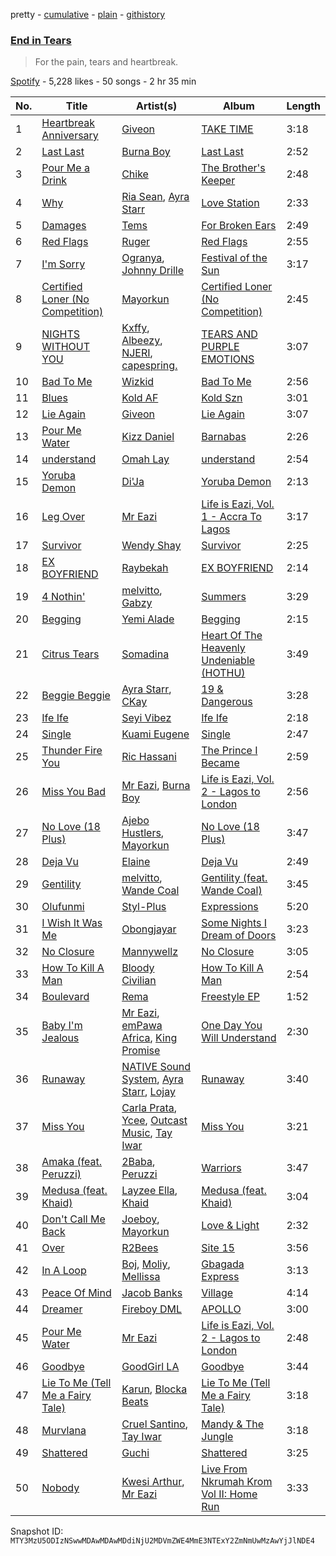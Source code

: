 pretty - [cumulative](/playlists/cumulative/37i9dQZF1DX16fznubzL23.md) - [plain](/playlists/plain/37i9dQZF1DX16fznubzL23) - [githistory](https://github.githistory.xyz/mackorone/spotify-playlist-archive/blob/main/playlists/plain/37i9dQZF1DX16fznubzL23)

### [End in Tears ](https://open.spotify.com/playlist/37i9dQZF1DX16fznubzL23)

> For the pain, tears and heartbreak.

[Spotify](https://open.spotify.com/user/spotify) - 5,228 likes - 50 songs - 2 hr 35 min

| No. | Title | Artist(s) | Album | Length |
|---|---|---|---|---|
| 1 | [Heartbreak Anniversary](https://open.spotify.com/track/3FAJ6O0NOHQV8Mc5Ri6ENp) | [Giveon](https://open.spotify.com/artist/4fxd5Ee7UefO4CUXgwJ7IP) | [TAKE TIME](https://open.spotify.com/album/1zHR48K6XtWYm6bhrw4J6C) | 3:18 |
| 2 | [Last Last](https://open.spotify.com/track/2PDgArI0p7UkeYgXWuqpmh) | [Burna Boy](https://open.spotify.com/artist/3wcj11K77LjEY1PkEazffa) | [Last Last](https://open.spotify.com/album/6aWJgsbvVPQR2HgPztf4qe) | 2:52 |
| 3 | [Pour Me a Drink](https://open.spotify.com/track/1ebcm76NK3TarOZBvBRz3P) | [Chike](https://open.spotify.com/artist/6zK1M4TcabpLQMNmmG2P0Q) | [The Brother's Keeper](https://open.spotify.com/album/0g7K5tuXiGzf5K6umuzCRX) | 2:48 |
| 4 | [Why](https://open.spotify.com/track/5RQqckPXO7WHwKN3I2tYla) | [Ria Sean](https://open.spotify.com/artist/41fhfR098MSw8CTCFcr1od), [Ayra Starr](https://open.spotify.com/artist/3ZpEKRjHaHANcpk10u6Ntq) | [Love Station](https://open.spotify.com/album/1fOg8C9IgkSOjJgLq7SGn9) | 2:33 |
| 5 | [Damages](https://open.spotify.com/track/3Xfwu3xtPqmJ4nM4jpBm8O) | [Tems](https://open.spotify.com/artist/687cZJR45JO7jhk1LHIbgq) | [For Broken Ears](https://open.spotify.com/album/2sU8ByeYc5BOBFNDr58CGV) | 2:49 |
| 6 | [Red Flags](https://open.spotify.com/track/3DfHEgzFDF893oP7lZTGbb) | [Ruger](https://open.spotify.com/artist/0a1SidMjD8D6EHvJph4n2H) | [Red Flags](https://open.spotify.com/album/2GcVQ3E89aRrJgdRoe3IVz) | 2:55 |
| 7 | [I'm Sorry](https://open.spotify.com/track/3wFPcby1G24MrJdfY18rqi) | [Ogranya](https://open.spotify.com/artist/2Y4GWlZVnj2QoLJb5r85of), [Johnny Drille](https://open.spotify.com/artist/4f8vvLN5Rt3WszqOqVR9e9) | [Festival of the Sun](https://open.spotify.com/album/4KBAvXtsBubhWTTdKy9lfD) | 3:17 |
| 8 | [Certified Loner \(No Competition\)](https://open.spotify.com/track/6NKuW3yaNXtloGw1RB8WUi) | [Mayorkun](https://open.spotify.com/artist/3DNCUaKdMZcMVJIS7yTskd) | [Certified Loner \(No Competition\)](https://open.spotify.com/album/09GvRfHYMZQKWza03GYJxz) | 2:45 |
| 9 | [NIGHTS WITHOUT YOU](https://open.spotify.com/track/3qQT9PyPFmLN1RjZ3GOabf) | [Kxffy](https://open.spotify.com/artist/25ri60pzSMYa2YOUZlumhB), [Albeezy](https://open.spotify.com/artist/6rGR0F8POeXk3rnuEKfa4L), [NJERI](https://open.spotify.com/artist/4fhFubSE551gSrnSWwAgaR), [capespring.](https://open.spotify.com/artist/2VF53usTu5Chbp1fmxjUeS) | [TEARS AND PURPLE EMOTIONS](https://open.spotify.com/album/5gtq2kLk7zAOBdtpufuMXz) | 3:07 |
| 10 | [Bad To Me](https://open.spotify.com/track/2pUlBBWq8R10ylbBvZJV9j) | [Wizkid](https://open.spotify.com/artist/3tVQdUvClmAT7URs9V3rsp) | [Bad To Me](https://open.spotify.com/album/15hz0gTEdD5H9taOgDdrfJ) | 2:56 |
| 11 | [Blues](https://open.spotify.com/track/6uoyzoymKumUx2oQwHvVd6) | [Kold AF](https://open.spotify.com/artist/30nT1GUVxPdjDFnXpP1wh8) | [Kold Szn](https://open.spotify.com/album/5wpQuIHSrmQR5OkFSuDf9D) | 3:01 |
| 12 | [Lie Again](https://open.spotify.com/track/6LL5S3DGrUJ6cZRuDefguP) | [Giveon](https://open.spotify.com/artist/4fxd5Ee7UefO4CUXgwJ7IP) | [Lie Again](https://open.spotify.com/album/11q4Tt1RzwrFzF2Vddc2yO) | 3:07 |
| 13 | [Pour Me Water](https://open.spotify.com/track/1DrfpnLvbwndPScRLwbUE0) | [Kizz Daniel](https://open.spotify.com/artist/1X6cBGnXpEpN7CmflLKmLV) | [Barnabas](https://open.spotify.com/album/0uk18xBtNopYpvMT1t7BCU) | 2:26 |
| 14 | [understand](https://open.spotify.com/track/6teW0qt23aGnWhC0rSvtoz) | [Omah Lay](https://open.spotify.com/artist/5yOvAmpIR7hVxiS6Ls5DPO) | [understand](https://open.spotify.com/album/3gPckvEZDTVrXGXYMIh9VK) | 2:54 |
| 15 | [Yoruba Demon](https://open.spotify.com/track/24XUKCOaMqHJbVm350wGDD) | [Di'Ja](https://open.spotify.com/artist/6NPhzQsQKDigbNjJInGdCd) | [Yoruba Demon](https://open.spotify.com/album/4hJAQ68RUNCu6pb3mrWYc0) | 2:13 |
| 16 | [Leg Over](https://open.spotify.com/track/51psaXOJAkOUdRQrp2Wjsa) | [Mr Eazi](https://open.spotify.com/artist/4TAoP0f9OuWZUesao43xUW) | [Life is Eazi, Vol\. 1 \- Accra To Lagos](https://open.spotify.com/album/0lkYUVhHWfdCp3vBgqitfU) | 3:17 |
| 17 | [Survivor](https://open.spotify.com/track/2FUyod5LVoX1JcgesHVfKk) | [Wendy Shay](https://open.spotify.com/artist/5yrRN6GxtTSHbcw7qxPg4S) | [Survivor](https://open.spotify.com/album/4dhy5PaAbgs0hloWYFWkmO) | 2:25 |
| 18 | [EX BOYFRIEND](https://open.spotify.com/track/3pcITc6cPAvj5JtOnXiB1X) | [Raybekah](https://open.spotify.com/artist/0SwPkNmxB2YGHWVJMI8kpW) | [EX BOYFRIEND](https://open.spotify.com/album/1OVZQ2AGHb6fQM0CFAviQq) | 2:14 |
| 19 | [4 Nothin'](https://open.spotify.com/track/2z3aAvPD98LnO2etDd5g12) | [melvitto](https://open.spotify.com/artist/4Xj0nxVO4r7PLEaw7LRiBa), [Gabzy](https://open.spotify.com/artist/2sEUjEtnqBphiYquoNfV62) | [Summers](https://open.spotify.com/album/4Lg9SI9ZEG7qDH1oPxJxVb) | 3:29 |
| 20 | [Begging](https://open.spotify.com/track/771tThfRECkaHjTKb6clZx) | [Yemi Alade](https://open.spotify.com/artist/7fKO99ryLDo8VocdtVvwZW) | [Begging](https://open.spotify.com/album/2YnH0BZHt58uxsgnnNeeYH) | 2:15 |
| 21 | [Citrus Tears](https://open.spotify.com/track/5T17angrfy3Gdmh4Y3aeQR) | [Somadina](https://open.spotify.com/artist/4C9EX8d2FnWMV2yQZqeG8U) | [Heart Of The Heavenly Undeniable \(HOTHU\)](https://open.spotify.com/album/198JrQy13MkMT65kWGoo59) | 3:49 |
| 22 | [Beggie Beggie](https://open.spotify.com/track/6zublRIkZocboXucqc8hgB) | [Ayra Starr](https://open.spotify.com/artist/3ZpEKRjHaHANcpk10u6Ntq), [CKay](https://open.spotify.com/artist/048LktY5zMnakWq7PTtFrz) | [19 & Dangerous](https://open.spotify.com/album/0AjdvP8p42lwSzmN0PpwJv) | 3:28 |
| 23 | [Ife Ife](https://open.spotify.com/track/3716u4GLH9a7HqmwCWLrC9) | [Seyi Vibez](https://open.spotify.com/artist/4zmZ8lVLzGc84S4v2B1rLx) | [Ife Ife](https://open.spotify.com/album/7iIw1JOb6ciXxIw603PpvJ) | 2:18 |
| 24 | [Single](https://open.spotify.com/track/6N45YY6tHC0DNeAdXS43fe) | [Kuami Eugene](https://open.spotify.com/artist/0GGKrcPOlBkmBzQDf2Ogkl) | [Single](https://open.spotify.com/album/1yszAI0O53HKBjyrR8l2fi) | 2:47 |
| 25 | [Thunder Fire You](https://open.spotify.com/track/272R7WaDdI1Wol1PHgAwIZ) | [Ric Hassani](https://open.spotify.com/artist/5twTCOm58CXYCqCny4gYcQ) | [The Prince I Became](https://open.spotify.com/album/1ZFqA3I9luYn3JCzeUvkjB) | 2:59 |
| 26 | [Miss You Bad](https://open.spotify.com/track/54UrIc5qQRjX128jcvMKIT) | [Mr Eazi](https://open.spotify.com/artist/4TAoP0f9OuWZUesao43xUW), [Burna Boy](https://open.spotify.com/artist/3wcj11K77LjEY1PkEazffa) | [Life is Eazi, Vol\. 2 \- Lagos to London](https://open.spotify.com/album/76ONwEklilRE14yBV1e5td) | 2:56 |
| 27 | [No Love \(18 Plus\)](https://open.spotify.com/track/79OOvZE5uMhVJE6m2l0mPa) | [Ajebo Hustlers](https://open.spotify.com/artist/7oVwzvvrXEC8LbXhaNjTi4), [Mayorkun](https://open.spotify.com/artist/3DNCUaKdMZcMVJIS7yTskd) | [No Love \(18 Plus\)](https://open.spotify.com/album/0oyBl0Gt0gQGIjyUGssjX1) | 3:47 |
| 28 | [Deja Vu](https://open.spotify.com/track/79df3H3WrJheCyH6b6ofYJ) | [Elaine](https://open.spotify.com/artist/5ZkuGe2wkDbeL8JmmhvMOx) | [Deja Vu](https://open.spotify.com/album/2ouodKGDJpiydGV62UyCEc) | 2:49 |
| 29 | [Gentility](https://open.spotify.com/track/3vXFxsPqMgw4SYP7fkWicM) | [melvitto](https://open.spotify.com/artist/4Xj0nxVO4r7PLEaw7LRiBa), [Wande Coal](https://open.spotify.com/artist/1fYVmAFB7sC7eDoF3mJXla) | [Gentility \(feat\. Wande Coal\)](https://open.spotify.com/album/6v8LdWReU2z42hUXe7VdMg) | 3:45 |
| 30 | [Olufunmi](https://open.spotify.com/track/2legF0L9V2l1LHsHl5QZWW) | [Styl\-Plus](https://open.spotify.com/artist/3WzoYG00RDcrAD5ZPAUmPy) | [Expressions](https://open.spotify.com/album/7AR95iSKAqvXoToRDbWQNX) | 5:20 |
| 31 | [I Wish It Was Me](https://open.spotify.com/track/3ghmdRTijueJLRzswc779P) | [Obongjayar](https://open.spotify.com/artist/6l7R1jntPahGxwJt7Tky8h) | [Some Nights I Dream of Doors](https://open.spotify.com/album/4b5bbOFp8eUd5QxQJ6jFs3) | 3:23 |
| 32 | [No Closure](https://open.spotify.com/track/4d8eyF77ZplwhOSj1rqink) | [Mannywellz](https://open.spotify.com/artist/3fP3g1UvspOUHoeT4QUoLL) | [No Closure](https://open.spotify.com/album/00zNoLWUcrXKUnstmShe6q) | 3:05 |
| 33 | [How To Kill A Man](https://open.spotify.com/track/4SIOfdukGpJsd6hShkXyHb) | [Bloody Civilian](https://open.spotify.com/artist/59gzAeE63TMTxOdjU3Ew0K) | [How To Kill A Man](https://open.spotify.com/album/4tD2HpiRHHdgTJ3aPfebDo) | 2:54 |
| 34 | [Boulevard](https://open.spotify.com/track/6khF6tGGrGcsQIfA4LP7P0) | [Rema](https://open.spotify.com/artist/46pWGuE3dSwY3bMMXGBvVS) | [Freestyle EP](https://open.spotify.com/album/77S4lBoIMeZEYvtWBMH5DO) | 1:52 |
| 35 | [Baby I'm Jealous](https://open.spotify.com/track/5lAOltJO0aw2FUP5Use4cD) | [Mr Eazi](https://open.spotify.com/artist/4TAoP0f9OuWZUesao43xUW), [emPawa Africa](https://open.spotify.com/artist/4lJlIZfH7NKzwWizTDuYmN), [King Promise](https://open.spotify.com/artist/4tIKaxUmpXzshok2yCnwdf) | [One Day You Will Understand](https://open.spotify.com/album/6Z22tsn1nyT9CmcTZa8ZEC) | 2:30 |
| 36 | [Runaway](https://open.spotify.com/track/4vHVukKtQOkJNX5TwjRaBm) | [NATIVE Sound System](https://open.spotify.com/artist/5Vug6iR3M9khAmBF8TL5fy), [Ayra Starr](https://open.spotify.com/artist/3ZpEKRjHaHANcpk10u6Ntq), [Lojay](https://open.spotify.com/artist/3ONGmday8YN8AkbsRk01iL) | [Runaway](https://open.spotify.com/album/2r1ln8Z5prTPO5qGQkBA4T) | 3:40 |
| 37 | [Miss You](https://open.spotify.com/track/30PjTH4isfHAsIsa9lMVvh) | [Carla Prata](https://open.spotify.com/artist/7vWp4MLdsECG1Dmu5NDLRS), [Ycee](https://open.spotify.com/artist/5zqRdlPXeCIuxgaPimSKXj), [Outcast Music](https://open.spotify.com/artist/2uNmS44lGiSLAV7R7jjbbh), [Tay Iwar](https://open.spotify.com/artist/0iqznAW9pzZ7KOjx8aCMWo) | [Miss You](https://open.spotify.com/album/3mbeypjgiTtwcHZW7uaozL) | 3:21 |
| 38 | [Amaka \(feat\. Peruzzi\)](https://open.spotify.com/track/2F5EpzUXZBX46ruU0muOx0) | [2Baba](https://open.spotify.com/artist/2n4DcAtRMvfyRX3ljeC8Kp), [Peruzzi](https://open.spotify.com/artist/5ywjxFhmhHGQBsK3DundNf) | [Warriors](https://open.spotify.com/album/5NqcaCfak06QPIY7gXFnsK) | 3:47 |
| 39 | [Medusa \(feat\. Khaid\)](https://open.spotify.com/track/0iPj4DkNgyDLExLdgQrq9V) | [Layzee Ella](https://open.spotify.com/artist/5pvPu7OzfK3aKQaqKaEP4u), [Khaid](https://open.spotify.com/artist/2mM6BxFQCd6BHzW4W7VhQP) | [Medusa \(feat\. Khaid\)](https://open.spotify.com/album/6KE6wjvSKD5EFoVI0jlff5) | 3:04 |
| 40 | [Don't Call Me Back](https://open.spotify.com/track/4THTRhTTIcqJFTfjMGNqhv) | [Joeboy](https://open.spotify.com/artist/1XavfPKBpNjkOfxHINlMHF), [Mayorkun](https://open.spotify.com/artist/3DNCUaKdMZcMVJIS7yTskd) | [Love & Light](https://open.spotify.com/album/5ycopkcsa3kPg1cbw9sDqu) | 2:32 |
| 41 | [Over](https://open.spotify.com/track/22RZSNHtfaNLTz1rOeAe5B) | [R2Bees](https://open.spotify.com/artist/0LFsP7WPfu5inz9a1amcE4) | [Site 15](https://open.spotify.com/album/4uI60dVqyZ6pVU36oUb0j2) | 3:56 |
| 42 | [In A Loop](https://open.spotify.com/track/4n1SykKn2Da29B4riTa41U) | [Boj](https://open.spotify.com/artist/4qYpTEJThZ8FC8KzyFrSWW), [Moliy](https://open.spotify.com/artist/2hVWBpjLW4Q7fboYz2pVYK), [Mellissa](https://open.spotify.com/artist/30OlnKlh10yCfIuAWBmBkW) | [Gbagada Express](https://open.spotify.com/album/0ZkoBYU0ykvOrHMz2uxfkn) | 3:13 |
| 43 | [Peace Of Mind](https://open.spotify.com/track/71cLwuw0yKKcKlHDiccxNn) | [Jacob Banks](https://open.spotify.com/artist/0AepkoQhYvkjEzzwIcGxdV) | [Village](https://open.spotify.com/album/2KxC2M0bVm5hrK3GgGMuV9) | 4:14 |
| 44 | [Dreamer](https://open.spotify.com/track/4HxlXzXwDyhMqxUHCXYD79) | [Fireboy DML](https://open.spotify.com/artist/75VKfyoBlkmrJFDqo1o2VY) | [APOLLO](https://open.spotify.com/album/6HdrMYu33mRMYPEDB8MbPq) | 3:00 |
| 45 | [Pour Me Water](https://open.spotify.com/track/1XIPyyGqBSU20i4gSagsLV) | [Mr Eazi](https://open.spotify.com/artist/4TAoP0f9OuWZUesao43xUW) | [Life is Eazi, Vol\. 2 \- Lagos to London](https://open.spotify.com/album/76ONwEklilRE14yBV1e5td) | 2:48 |
| 46 | [Goodbye](https://open.spotify.com/track/2GBVICsaRyuQ2RBmCXin9J) | [GoodGirl LA](https://open.spotify.com/artist/62HQP03xtoXexSY1Kp0cdS) | [Goodbye](https://open.spotify.com/album/7ghHUmv50N6eSegtCyCqnZ) | 3:44 |
| 47 | [Lie To Me \(Tell Me a Fairy Tale\)](https://open.spotify.com/track/5uWY0KnnVk2EVeUsgsnOFW) | [Karun](https://open.spotify.com/artist/50bljU0VZtp2E7nAFRy5pC), [Blocka Beats](https://open.spotify.com/artist/7aQKaQoCPS9HOu4fOtJSEm) | [Lie To Me \(Tell Me a Fairy Tale\)](https://open.spotify.com/album/6LV9r0DgOvWCJj0j4kYbO4) | 3:18 |
| 48 | [Murvlana](https://open.spotify.com/track/0mTtZ8UbOySRQHkqaAA1CK) | [Cruel Santino](https://open.spotify.com/artist/15GgEOJiFyjQm4tZ4D7qih), [Tay Iwar](https://open.spotify.com/artist/0iqznAW9pzZ7KOjx8aCMWo) | [Mandy & The Jungle](https://open.spotify.com/album/4IMFZY59ree679oXQS36xM) | 3:18 |
| 49 | [Shattered](https://open.spotify.com/track/2ncseCYD6unNaUj3j05azH) | [Guchi](https://open.spotify.com/artist/0PC3YLVMq3svBBqVtgrDI9) | [Shattered](https://open.spotify.com/album/12JN7p9WCNuyidmPWUzY4U) | 3:25 |
| 50 | [Nobody](https://open.spotify.com/track/6YOFW94Vha0L3ph7GvT10e) | [Kwesi Arthur](https://open.spotify.com/artist/52iM1kP5BpnLypZ0VtrpyY), [Mr Eazi](https://open.spotify.com/artist/4TAoP0f9OuWZUesao43xUW) | [Live From Nkrumah Krom Vol II: Home Run](https://open.spotify.com/album/2Vh06g2sKNucQUAJbUqSTh) | 3:33 |

Snapshot ID: `MTY3MzU5ODIzNSwwMDAwMDAwMDdiNjU2MDVmZWE4MmE3NTExY2ZmNmUwMzAwYjJlNDE4`
